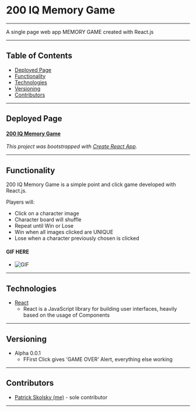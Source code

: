 # 200 IQ Memory Game
----
A single page web app MEMORY GAME created with React.js

---
## Table of Contents
* [Deployed Page](#deployed-page)
* [Functionality](#functionality)
* [Technologies](#technologies)
* [Versioning](#versioning)
* [Contributors](#contributors)

----
## Deployed Page

#### [200 IQ Memory Game](https://cerpinconsafo.github.io/Click-Game-React-App/)

*This project was bootstrapped with [Create React App](https://github.com/facebook/create-react-app).*

----
## Functionality

200 IQ Memory Game is a simple point and click game developed with React.js.  

Players will:
- Click on a character image
- Character board will shuffle
- Repeat until Win or Lose
- Win when all images clicked are UNIQUE
- Lose when a character previously chosen is clicked

#### GIF HERE
- ![GIF](assets/images/giphy_click.gif)
  

----
## Technologies

* [React](https://reactjs.org/docs/getting-started.html)
  - React is a JavaScript library for building user interfaces, heavily based on the usage of Components


----
## Versioning

* Alpha 0.0.1
  - FFirst Click gives 'GAME OVER' Alert, everything else working
  
----
## Contributors

* [Patrick Skolsky (me)](https://github.com/cerpinconsafo) - sole contributor

----













